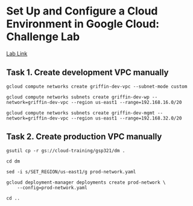 # Set Up and Configure a Cloud Environment in Google Cloud: Challenge Lab

[Lab Link](https://www.cloudskillsboost.google/focuses/10603?parent=catalog)

## Task 1. Create development VPC manually
```
gcloud compute networks create griffin-dev-vpc --subnet-mode custom
```
```
gcloud compute networks subnets create griffin-dev-wp --network=griffin-dev-vpc --region us-east1 --range=192.168.16.0/20
```
```
gcloud compute networks subnets create griffin-dev-mgmt --network=griffin-dev-vpc --region us-east1 --range=192.168.32.0/20
```

## Task 2. Create production VPC manually
```
gsutil cp -r gs://cloud-training/gsp321/dm .
```
```
cd dm
```
```
sed -i s/SET_REGION/us-east1/g prod-network.yaml
```
```
gcloud deployment-manager deployments create prod-network \
    --config=prod-network.yaml
```
```
cd ..
```